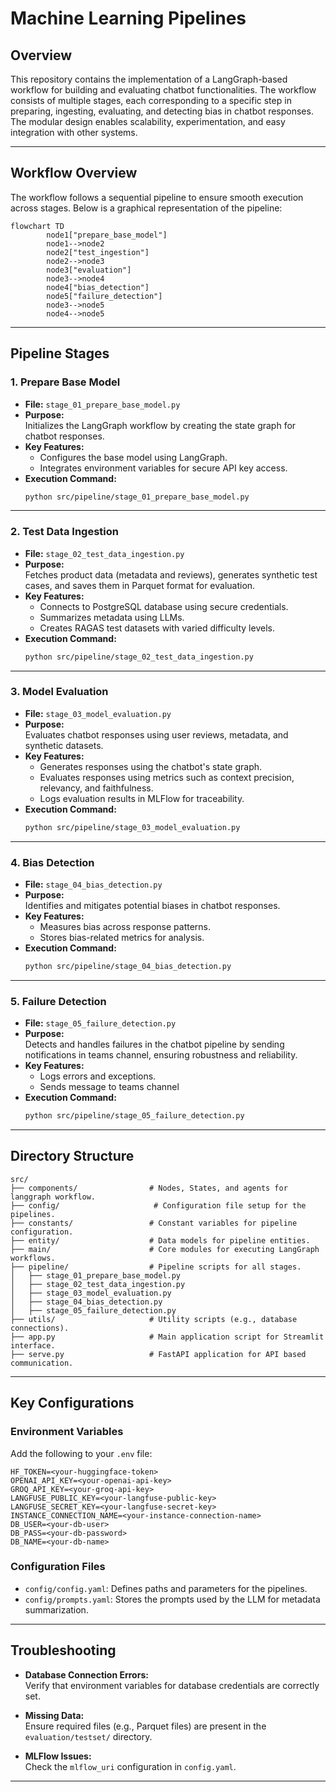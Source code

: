 
# Machine Learning Pipelines

## Overview

This repository contains the implementation of a LangGraph-based workflow for building and evaluating chatbot functionalities. The workflow consists of multiple stages, each corresponding to a specific step in preparing, ingesting, evaluating, and detecting bias in chatbot responses. The modular design enables scalability, experimentation, and easy integration with other systems.

---

## Workflow Overview

The workflow follows a sequential pipeline to ensure smooth execution across stages. Below is a graphical representation of the pipeline:

```mermaid
flowchart TD
        node1["prepare_base_model"]
        node1-->node2
        node2["test_ingestion"]
        node2-->node3
        node3["evaluation"]
        node3-->node4
        node4["bias_detection"]
        node5["failure_detection"]
        node3-->node5
        node4-->node5
```

---

## Pipeline Stages

### 1. **Prepare Base Model**
- **File:** `stage_01_prepare_base_model.py`
- **Purpose:**  
  Initializes the LangGraph workflow by creating the state graph for chatbot responses.
- **Key Features:**
  - Configures the base model using LangGraph.
  - Integrates environment variables for secure API key access.
- **Execution Command:**
  ```bash
  python src/pipeline/stage_01_prepare_base_model.py
  ```

---

### 2. **Test Data Ingestion**
- **File:** `stage_02_test_data_ingestion.py`
- **Purpose:**  
  Fetches product data (metadata and reviews), generates synthetic test cases, and saves them in Parquet format for evaluation.
- **Key Features:**
  - Connects to PostgreSQL database using secure credentials.
  - Summarizes metadata using LLMs.
  - Creates RAGAS test datasets with varied difficulty levels.
- **Execution Command:**
  ```bash
  python src/pipeline/stage_02_test_data_ingestion.py
  ```

---

### 3. **Model Evaluation**
- **File:** `stage_03_model_evaluation.py`
- **Purpose:**  
  Evaluates chatbot responses using user reviews, metadata, and synthetic datasets.
- **Key Features:**
  - Generates responses using the chatbot's state graph.
  - Evaluates responses using metrics such as context precision, relevancy, and faithfulness.
  - Logs evaluation results in MLFlow for traceability.
- **Execution Command:**
  ```bash
  python src/pipeline/stage_03_model_evaluation.py
  ```

---

### 4. **Bias Detection**
- **File:** `stage_04_bias_detection.py`
- **Purpose:**  
  Identifies and mitigates potential biases in chatbot responses.
- **Key Features:**
  - Measures bias across response patterns.
  - Stores bias-related metrics for analysis.
- **Execution Command:**
  ```bash
  python src/pipeline/stage_04_bias_detection.py
  ```

---

### 5. **Failure Detection**
- **File:** `stage_05_failure_detection.py`
- **Purpose:**  
  Detects and handles failures in the chatbot pipeline by sending notifications in teams channel, ensuring robustness and reliability.
- **Key Features:**
  - Logs errors and exceptions.
  - Sends message to teams channel
- **Execution Command:**
  ```bash
  python src/pipeline/stage_05_failure_detection.py
  ```

---

## Directory Structure

```
src/
├── components/                # Nodes, States, and agents for langgraph workflow.
├── config/                     # Configuration file setup for the pipelines.
├── constants/                 # Constant variables for pipeline configuration.
├── entity/                    # Data models for pipeline entities.
├── main/                      # Core modules for executing LangGraph workflows.
├── pipeline/                  # Pipeline scripts for all stages.
│   ├── stage_01_prepare_base_model.py
│   ├── stage_02_test_data_ingestion.py
│   ├── stage_03_model_evaluation.py
│   ├── stage_04_bias_detection.py
│   ├── stage_05_failure_detection.py
├── utils/                     # Utility scripts (e.g., database connections).
├── app.py                     # Main application script for Streamlit interface.
├── serve.py                   # FastAPI application for API based communication.
```

---

## Key Configurations

### Environment Variables
Add the following to your `.env` file:
```
HF_TOKEN=<your-huggingface-token>
OPENAI_API_KEY=<your-openai-api-key>
GROQ_API_KEY=<your-groq-api-key>
LANGFUSE_PUBLIC_KEY=<your-langfuse-public-key>
LANGFUSE_SECRET_KEY=<your-langfuse-secret-key>
INSTANCE_CONNECTION_NAME=<your-instance-connection-name>
DB_USER=<your-db-user>
DB_PASS=<your-db-password>
DB_NAME=<your-db-name>
```

### Configuration Files
- `config/config.yaml`: Defines paths and parameters for the pipelines.
- `config/prompts.yaml`: Stores the prompts used by the LLM for metadata summarization.

---

## Troubleshooting

- **Database Connection Errors:**  
  Verify that environment variables for database credentials are correctly set.

- **Missing Data:**  
  Ensure required files (e.g., Parquet files) are present in the `evaluation/testset/` directory.

- **MLFlow Issues:**  
  Check the `mlflow_uri` configuration in `config.yaml`.

---
